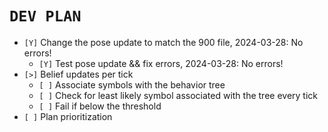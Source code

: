 # `DEV PLAN`
* `[Y]` Change the pose update to match the 900 file, 2024-03-28: No errors!
    - `[Y]` Test pose update && fix errors, 2024-03-28: No errors!
* `[>]` Belief updates per tick
    - `[ ]` Associate symbols with the behavior tree
    - `[ ]` Check for least likely symbol associated with the tree every tick
    - `[ ]` Fail if below the threshold
* `[ ]` Plan prioritization